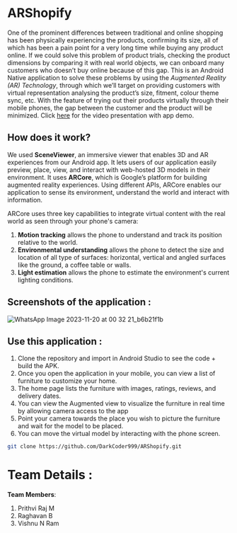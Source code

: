 # ARShopify
One of the prominent differences between traditional and online shopping has been physically experiencing the products, confirming its size, all of which has been a pain point for a very long time while buying any product online. If we could solve this problem of product trials, checking the product dimensions by comparing it with real world objects, we can onboard many customers who doesn’t buy online because of this gap.
This is an Android Native application to solve these problems by using the _Augmented Reality (AR) Technology_, through which we’ll target on providing customers with virtual representation analysing the product’s size, fitment, colour theme sync, etc. With the feature of trying out their products virtually through their mobile phones, the gap between the customer and the product will be minimized.
Click [here](https://drive.google.com/file/d/1zuTviOjooH8JMikaC3NbbG3upJztGkdF/view?usp=sharing) for the video presentation with app demo.

## How does it work?
We used **SceneViewer**, an immersive viewer that enables 3D and AR experiences from our Android app. It lets users of our application easily preview, place, view, and interact with web-hosted 3D models in their environment. It uses **ARCore**, which is Google’s platform for building augmented reality experiences. Using different APIs, ARCore enables our application to sense its environment, understand the world and interact with information.

ARCore uses three key capabilities to integrate virtual content with the real world as seen through your phone's camera:
1. **Motion tracking** allows the phone to understand and track its position relative to the world.
2. **Environmental understanding** allows the phone to detect the size and location of all type of surfaces: horizontal, vertical and angled surfaces like the ground, a coffee table or walls.
3. **Light estimation** allows the phone to estimate the environment's current lighting conditions.

## Screenshots of the application :

![WhatsApp Image 2023-11-20 at 00 32 21_b6b21f1b](https://github.com/DarkCoder999/ARShopify/assets/105630771/3aa720e7-c884-4816-8986-2a82abbbee14)


## Use this application : 
1) Clone the repository and import in Android Studio to see the code + build the APK.
2) Once you open the application in your mobile, you can view a list of furniture to customize your home.
3) The home page lists the furniture with images, ratings,  reviews, and delivery dates. 
4) You can view the Augmented view to visualize the furniture in real time by allowing camera access to the app
5) Point your camera towards the place you wish to picture the furniture and wait for the model to be placed.
6) You can move the virtual model by interacting with the phone screen.

```bash
git clone https://github.com/DarkCoder999/ARShopify.git
```

# Team Details :
**Team Members**:
1. Prithvi Raj M
2. Raghavan B
3. Vishnu N Ram
